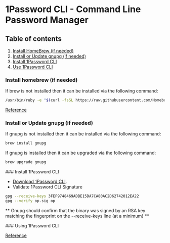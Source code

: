 # 1Password CLI - Command Line Password Manager

## Table of contents
1. [Install HomeBrew (if needed)](#user-content-homebrew-installation)
1. [Install or Update gnupg (if needed)](#user-content-gnupg-installation)
1. [Install 1Password CLI](#user-content-1password-cli-installation)
1. [Use 1Password CLI](#user-content-1password-cli-usage)

<a name="homebrew-installation"></a>
### Install homebrew (if needed)

If brew is not installed then it can be installed via the following command:
```bash
/usr/bin/ruby -e "$(curl -fsSL https://raw.githubusercontent.com/Homebrew/install/master/install)"
```
[Reference](https://brew.sh/)

<a name="gnupg-installation"></a>
### Install or Update gnupg (if needed)

If gnupg is not installed then it can be installed via the following command:
```bash
brew install gnupg
```

If gnupg is installed then it can be upgraded via the following command:
```bash
brew upgrade gnupg
```

<a name="1password-cli-installation">
### Install 1Password CLI

* [Download 1Password CLI](https://app-updates.agilebits.com/product_history/CLI).
* Validate 1Password CLI Signature

```bash
gpg --receive-keys 3FEF9748469ADBE15DA7CA80AC2D62742012EA22
gpg --verify op.sig op
```

** Gnupg should confirm that the binary was signed by an RSA key matching the fingerprint on the --receive-keys line (at a minimum) **

<a name="1password-cli-usage">
### Using 1Password CLI

[Reference](https://support.1password.com/command-line-getting-started/)
